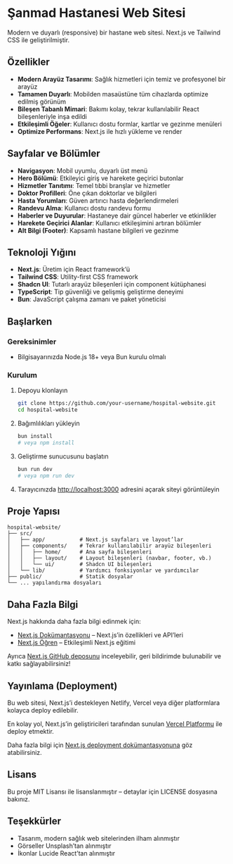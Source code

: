 # Şanmad Hastanesi Web Sitesi

Modern ve duyarlı (responsive) bir hastane web sitesi. Next.js ve Tailwind CSS ile geliştirilmiştir.

## Özellikler

- **Modern Arayüz Tasarımı**: Sağlık hizmetleri için temiz ve profesyonel bir arayüz
- **Tamamen Duyarlı**: Mobilden masaüstüne tüm cihazlarda optimize edilmiş görünüm
- **Bileşen Tabanlı Mimari**: Bakımı kolay, tekrar kullanılabilir React bileşenleriyle inşa edildi
- **Etkileşimli Öğeler**: Kullanıcı dostu formlar, kartlar ve gezinme menüleri
- **Optimize Performans**: Next.js ile hızlı yükleme ve render

## Sayfalar ve Bölümler

- **Navigasyon**: Mobil uyumlu, duyarlı üst menü
- **Hero Bölümü**: Etkileyici giriş ve harekete geçirici butonlar
- **Hizmetler Tanıtımı**: Temel tıbbi branşlar ve hizmetler
- **Doktor Profilleri**: Öne çıkan doktorlar ve bilgileri
- **Hasta Yorumları**: Güven artırıcı hasta değerlendirmeleri
- **Randevu Alma**: Kullanıcı dostu randevu formu
- **Haberler ve Duyurular**: Hastaneye dair güncel haberler ve etkinlikler
- **Harekete Geçirici Alanlar**: Kullanıcı etkileşimini artıran bölümler
- **Alt Bilgi (Footer)**: Kapsamlı hastane bilgileri ve gezinme

## Teknoloji Yığını

- **Next.js**: Üretim için React framework’ü
- **Tailwind CSS**: Utility-first CSS framework
- **Shadcn UI**: Tutarlı arayüz bileşenleri için component kütüphanesi
- **TypeScript**: Tip güvenliği ve gelişmiş geliştirme deneyimi
- **Bun**: JavaScript çalışma zamanı ve paket yöneticisi

## Başlarken

### Gereksinimler

- Bilgisayarınızda Node.js 18+ veya Bun kurulu olmalı

### Kurulum

1. Depoyu klonlayın
   ```bash
   git clone https://github.com/your-username/hospital-website.git
   cd hospital-website
   ```

2. Bağımlılıkları yükleyin
   ```bash
   bun install
   # veya npm install
   ```

3. Geliştirme sunucusunu başlatın
   ```bash
   bun run dev
   # veya npm run dev
   ```

4. Tarayıcınızda [http://localhost:3000](http://localhost:3000) adresini açarak siteyi görüntüleyin

## Proje Yapısı

```
hospital-website/
├── src/
│   ├── app/           # Next.js sayfaları ve layout’lar
│   ├── components/    # Tekrar kullanılabilir arayüz bileşenleri
│   │   ├── home/      # Ana sayfa bileşenleri
│   │   ├── layout/    # Layout bileşenleri (navbar, footer, vb.)
│   │   └── ui/        # Shadcn UI bileşenleri
│   └── lib/           # Yardımcı fonksiyonlar ve yardımcılar
├── public/            # Statik dosyalar
└── ... yapılandırma dosyaları
```

## Daha Fazla Bilgi

Next.js hakkında daha fazla bilgi edinmek için:

- [Next.js Dokümantasyonu](https://nextjs.org/docs) – Next.js’in özellikleri ve API’leri
- [Next.js Öğren](https://nextjs.org/learn) – Etkileşimli Next.js eğitimi

Ayrıca [Next.js GitHub deposunu](https://github.com/vercel/next.js) inceleyebilir, geri bildirimde bulunabilir ve katkı sağlayabilirsiniz!

## Yayınlama (Deployment)

Bu web sitesi, Next.js’i destekleyen Netlify, Vercel veya diğer platformlara kolayca deploy edilebilir.

En kolay yol, Next.js’in geliştiricileri tarafından sunulan [Vercel Platformu](https://vercel.com/new?utm_medium=default-template&filter=next.js&utm_source=create-next-app&utm_campaign=create-next-app-readme) ile deploy etmektir.

Daha fazla bilgi için [Next.js deployment dokümantasyonuna](https://nextjs.org/docs/app/building-your-application/deploying) göz atabilirsiniz.

## Lisans

Bu proje MIT Lisansı ile lisanslanmıştır – detaylar için LICENSE dosyasına bakınız.

## Teşekkürler

- Tasarım, modern sağlık web sitelerinden ilham alınmıştır
- Görseller Unsplash’tan alınmıştır
- İkonlar Lucide React’tan alınmıştır
